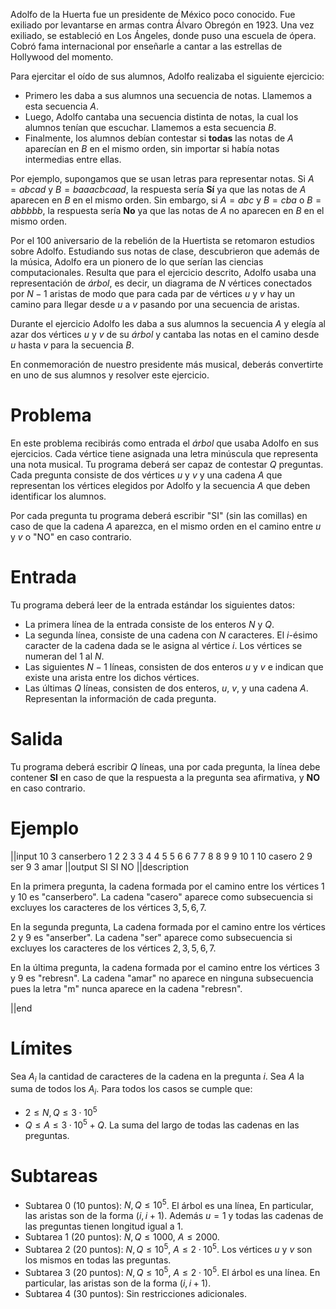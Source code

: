 Adolfo de la Huerta fue un presidente de México poco conocido. Fue exiliado por levantarse en armas contra Álvaro Obregón en 1923. Una vez exiliado, se estableció en Los Ángeles, donde puso una escuela de ópera. Cobró fama internacional por enseñarle a cantar a las estrellas de Hollywood del momento.

Para ejercitar el oído de sus alumnos, Adolfo realizaba el siguiente ejercicio:

- Primero les daba a sus alumnos una secuencia de notas. Llamemos a esta secuencia $A$.
- Luego, Adolfo cantaba una secuencia distinta de notas, la cual los alumnos tenían que escuchar. Llamemos a esta secuencia $B$.
- Finalmente, los alumnos debían contestar si **todas** las notas de $A$ aparecían en $B$ en el mismo orden, sin importar si había notas intermedias entre ellas.

Por ejemplo, supongamos que se usan letras para representar notas. Si $A = abcad$ y $B = baaacbcaad$, la respuesta sería **Sí** ya que las notas de $A$ aparecen en $B$ en el mismo orden. Sin embargo, si $A = abc$ y $B = cba$ o $B = abbbbb$, la respuesta sería **No** ya que las notas de $A$ no aparecen en $B$ en el mismo orden.

Por el 100 aniversario de la rebelión de la Huertista se retomaron estudios sobre Adolfo. Estudiando sus notas de clase, descubrieron que además de la música, Adolfo era un pionero de lo que serían las ciencias computacionales. Resulta que para el ejercicio descrito, Adolfo usaba una representación de _árbol_, es decir, un diagrama de $N$ vértices conectados por $N - 1$ aristas de modo que para cada par de vértices $u$ y $v$ hay un camino para llegar desde $u$ a $v$ pasando por una secuencia de aristas.

Durante el ejercicio Adolfo les daba a sus alumnos la secuencia $A$ y elegía al azar dos vértices $u$ y $v$ de su _árbol_ y cantaba las notas en el camino desde $u$ hasta $v$ para la secuencia $B$.

En conmemoración de nuestro presidente más musical, deberás convertirte en uno de sus alumnos y resolver este ejercicio.

# Problema

En este problema recibirás como entrada el _árbol_ que usaba Adolfo en sus ejercicios. Cada vértice tiene asignada una letra minúscula que representa una nota musical. Tu programa deberá ser capaz de contestar $Q$ preguntas. Cada pregunta consiste de dos vértices $u$ y $v$ y una cadena $A$ que representan los vértices elegidos por Adolfo y la secuencia $A$ que deben identificar los alumnos.

Por cada pregunta tu programa deberá escribir "SI" (sin las comillas) en caso de que la cadena $A$ aparezca, en el mismo orden en el camino entre $u$ y $v$ o "NO" en caso contrario.

# Entrada

Tu programa deberá leer de la entrada estándar los siguientes datos:

- La primera línea de la entrada consiste de los enteros $N$ y $Q$.
- La segunda línea, consiste de una cadena con $N$ caracteres. El $i$-ésimo caracter de la cadena dada se le asigna al vértice $i$. Los vértices se numeran del $1$ al $N$.
- Las siguientes $N - 1$ líneas, consisten de dos enteros $u$ y $v$ e indican que existe una arista entre los dichos vértices.
- Las últimas $Q$ líneas, consisten de dos enteros, $u$, $v$, y una cadena $A$. Representan la información de cada pregunta.

# Salida

Tu programa deberá escribir $Q$ líneas, una por cada pregunta, la línea debe contener **SI** en caso de que la respuesta a la pregunta sea afirmativa, y **NO** en caso contrario.

# Ejemplo

||input
10 3
canserbero
1 2
2 3
3 4
4 5
5 6
6 7
7 8
8 9
9 10
1 10 casero
2 9 ser
9 3 amar
||output
SI
SI
NO
||description

En la primera pregunta, la cadena formada por el camino entre los vértices $1$ y $10$ es "canserbero".
La cadena "casero" aparece como subsecuencia si excluyes los caracteres de los vértices $3, 5, 6, 7$.

En la segunda pregunta, La cadena formada por el camino entre los vértices $2$ y $9$ es "anserber".
La cadena "ser" aparece como subsecuencia si excluyes los caracteres de los vértices $2, 3, 5, 6, 7$.

En la última pregunta, la cadena formada por el camino entre los vértices $3$ y $9$ es "rebresn".
La cadena "amar" no aparece en ninguna subsecuencia pues la letra "m" nunca aparece en la cadena "rebresn".

||end

# Límites

Sea $A_i$ la cantidad de caracteres de la cadena en la pregunta $i$. Sea $A$ la suma de todos los $A_i$.
Para todos los casos se cumple que:

- $2 \le N, Q \le 3 \cdot 10^5$
- $Q \le A \le 3\cdot 10^5 + Q$. La suma del largo de todas las cadenas en las preguntas.

# Subtareas

- Subtarea 0 (10 puntos): $N, Q \le 10^5$. El árbol es una línea, En particular, las aristas son de la forma $(i, i + 1)$. Además $u = 1$ y todas las cadenas de las preguntas tienen longitud igual a 1.
- Subtarea 1 (20 puntos): $N, Q \le 1000$, $A \le 2000$.
- Subtarea 2 (20 puntos): $N, Q \le 10^5$, $A \le 2 \cdot 10^5$. Los vértices $u$ y $v$ son los mismos en todas las preguntas.
- Subtarea 3 (20 puntos): $N, Q \le 10^5$, $A \le 2 \cdot 10^5$. El árbol es una línea. En particular, las aristas son de la forma $(i, i + 1)$.
- Subtarea 4 (30 puntos): Sin restricciones adicionales.
